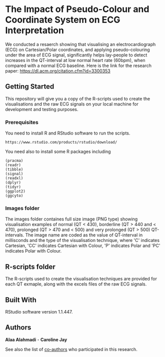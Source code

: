 # The Impact of Pseudo-Colour and Coordinate System on ECG Interpretation

We conducted a resaerch showing that visualising an electrocardiograph (ECG) on Cartesian/Polar coordinates, and applying pseudo-colouring under the area of ECG signal, significantly helps lay-people to detect increases in the QT-interval at low normal heart rate (60bpm), when compared with a normal ECG baseline. Here is the link for the research paper: https://dl.acm.org/citation.cfm?id=3300353

## Getting Started

This repository will give you a copy of the R-scripts used to create the visualisations and the raw ECG signals on your local machine for development and testing purposes. 

### Prerequisites

You need to install R and RStudio software to run the scripts.

```
https://www.rstudio.com/products/rstudio/download/
```

You need also to install some R packages including  

```
(pracma)
(readr)
(tibble)
(signal)
(readxl)
(dplyr)
(tidyr)
(ggplot2)
(ggcyto)
```

### Images folder

The images folder containes full size image (PNG type) showing visualisation examples of normal
(QT < 430), borderline (QT > 440 and < 470), prolonged (QT > 470 and < 500) and very prolonged (QT > 500) QT-intervals. 
The image name are coded as the value of QT-interval in millisconds and the type of the visualisation technique, where 'C' indicates Cartesian, 'CC' indicates Cartesian with Colour, 'P' indicates Polar and 'PC' indicates Polar with Colour.

## R-scripts folder

The R-scripts used to create the visualisation techniques are provided for each QT exmaple, along with the excels files of the raw ECG signals. 

## Built With
RStudio software version 1.1.447.

## Authors

**Alaa Alahmadi** - **Caroline Jay** 

See also the list of [co-authors](https://dl.acm.org/citation.cfm?id=3300353) who participated in this research.


